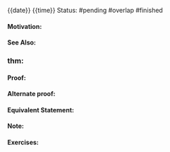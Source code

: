 {{date}} {{time}}
Status: #pending #overlap #finished 
#### Motivation:
#### See Also:
### thm:

#### Proof:
#### Alternate proof:
#### Equivalent Statement:
#### Note:
#### Exercises:

